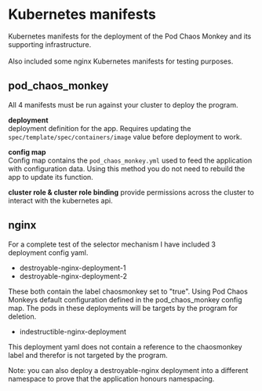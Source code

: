 # Kubernetes manifests

Kubernetes manifests for the deployment of the Pod Chaos Monkey and its supporting infrastructure. <br><br>
Also included some nginx Kubernetes manifests for testing purposes.

## pod_chaos_monkey
All 4 manifests must be run against your cluster to deploy the program. <br>

**deployment** <br>
deployment definition for the app.
Requires updating the `spec/template/spec/containers/image` value before deployment to work.

**config map** <br>
Config map contains the `pod_chaos_monkey.yml` used to feed the application with configuration data. 
Using this method you do not need to rebuild the app to update its function. 

**cluster role & cluster role binding**
provide permissions across the cluster to interact with the kubernetes api.<br>


## nginx
For a complete test of the selector mechanism I have included 3 deployment config yaml.

 - destroyable-nginx-deployment-1
 - destroyable-nginx-deployment-2

These both contain the label chaosmonkey set to "true". Using Pod Chaos Monkeys default configuration
defined in the pod_chaos_monkey config map. The pods in these deployments will be targets by the program for deletion. 

- indestructible-nginx-deployment 

This deployment yaml does not contain a reference to the chaosmonkey label and therefor is not targeted by the program. 

Note: you can also deploy a destroyable-nginx deployment into a different namespace to prove that the application honours namespacing. 

